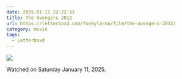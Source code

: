 ```yaml
---
date: 2025-01-11 22:22:12
title: The Avengers 2012
url: https://letterboxd.com/funkylarma/film/the-avengers-2012/
category: movie
tags:
  - Letterboxd
---
```


![](https://a.ltrbxd.com/resized/sm/upload/10/u6/42/pa/cezWGskPY5x7GaglTTRN4Fugfb8-0-600-0-900-crop.jpg?v=9ec74891d9)

Watched on Saturday January 11, 2025.

